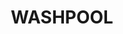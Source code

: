 ---
lastmod: '2025-04-06T06:05:20+00:00'
latitude: -29.29582566
layout: suburb
longitude: 152.3812776
postcode: '2460'
state: NSW
title: WASHPOOL
url: /nsw/washpool/
---